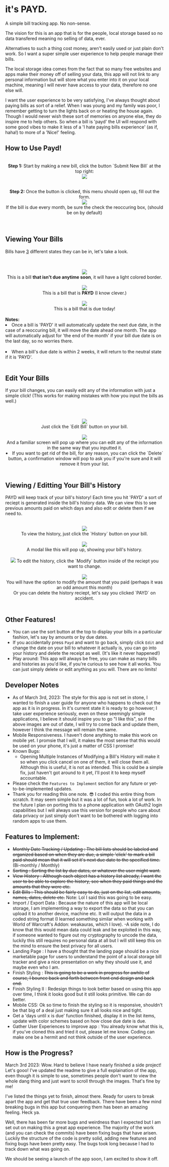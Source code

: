 # it's **PAYD.**
A simple bill tracking app. No non-sense.

The vision for this is an app that is for the people, local storage based so no data transfered meaning no selling of data, ever.

Alternatives to such a thing cost money, aren't easily used or just plain don't work. So I want a super simple user experience to help people manage their bills.

The local storage idea comes from the fact that so many free websites and apps make their money off of selling your data, this app will not link to any personal information but will store what you enter into it on your local machine, meaning I will never have access to your data, therefore no one else will.

I want the user experience to be very satisfying, I've always thought about paying bills as sort of a relief. When I was young and my family was poor, I remember getting to turn the lights back on or heating the house again. Though I would never wish these sort of memories on anyone else, they do inspire me to help others. So when a bill is 'payd' the UI will respond with some good vibes to make it less of a 'I hate paying bills experience' (as if, haha!) to more of a 'Nice!' feeling.

## How to Use Payd!
<div align="center"><br>
<b>Step 1:</b> Start by making a new bill, click the button `Submit New Bill` at the top right: <br><img src="https://i.imgur.com/NT9aBPJ.png" />
<br><br>

<b>Step 2:</b> Once the button is clicked, this menu should open up, fill out the form.<br>
<img src="https://i.imgur.com/EZQCgsK.png" /><br>
If the bill is due every month, be sure the check the reoccuring box, (should be on by default)<br>
<br><br></div>
## Viewing Your Bills
Bills have <u>3</u> different states they can be in, let's take a look.<br>
<div align="center">
<br><br>
<img src="https://i.imgur.com/iAoPRhO.png" /><br>
This is a bill <b>that isn't due anytime soon</b>, it will have a light colored border.<br><br>
<img src="https://i.imgur.com/0zH145F.png" /><br>
This is a bill that is <b>PAYD</b> (I know clever.)<br><br>
<img src="https://i.imgur.com/rlYeadw.png" /><br>
This is a bill that is due today!<br><br>
</div>
<b>Notes:</b>
<li>Once a bill is 'PAYD' it will automatically update the next due date, in the case of a reoccuring bill, it will move the date ahead one month. The app will automatically adjust for 'the end of the month' if your bill due date is on the last day, so no worries there.</li><br>
<li>When a bill's due date is within 2 weeks, it will return to the neutral state if it is 'PAYD'.</li><br>
</div>

## Edit Your Bills
If your bill changes, you can easily edit any of the information with just a simple click! (This works for making mistakes with how you input the bills as well.)
<div align="center"><br><br>
<img src="https://i.imgur.com/CIOP48t.png" /><br>
Just click the `Edit Bill` button on your bill.<br><br>
<img src="https://i.imgur.com/M8PZrhh.png" /><br>
And a familiar screen will pop up where you can edit any of the information in the same way that you inputted it.<br>
<li>If you want to get rid of the bill, for any reason, you can click the `Delete` button, a confirmation window will pop to ask you if you're sure and it will remove it from your list.</li><br></div>

## Viewing / Editting Your Bill's History
PAYD will keep track of your bill's history! Each time you hit 'PAYD' a sort of reciept is generated inside the bill's history data. We can view this to see previous amounts paid on which days and also edit or delete them if we need to.<br><br>
<div align="center">
<img src="https://i.imgur.com/byKYYUj.png" /><br>
To view the history, just click the `History` button on your bill.<br><br>
<img src="https://i.imgur.com/SNaudR9.png" /><br>
A modal like this will pop up, showing your bill's history.<br><br>
<img src="https://i.imgur.com/tZDtgKH.png" />
To edit the history, click the `Modify` button inside of the reciept you want to change.<br><br>
<img src="https://i.imgur.com/a0hlTlr.png" /><br>
You will have the option to modify the amount that you paid (perhaps it was an odd amount this month)<br>
Or you can delete the history reciept, let's say you clicked `PAYD` on accident.<br><br>
</div>

## Other Features!
* You can use the sort button at the top to display your bills in a particular fashion, let's say by amounts or by due dates.
* If you accidentally press `Payd` and want to go back, simply click `Edit` and change the date on your bill to whatever it actually is, you can go into your history and delete the receipt as well. (It's like it never happened!)
* Play around: This app will always be free, you can make as many bills and histories as you'd like, if you're curious to see how it all works. You can just simply delete or edit anything as you will. There are no limits!

## Developer Notes
* As of March 3rd, 2023: The style for this app is not set in stone, I wanted to finish a user guide for anyone who happens to check out the app as it is in progress. In it's current state it is ready to go however; I take user experience seriously, even on these seemingly simple applications, I believe it should inspire you to go "I like this", so if the above images are out of date, I will try to come back and update them, however I think the message will remain the same.
* Mobile Responsiveness. I haven't done anything to make this work on mobile yet. I promsie that I will, it makes the most sense that this would be used on your phone, it's just a matter of CSS I promise!
* Known Bugs:
  * Opening Multiple Instances of Modifying a Bill's History will make it so when you click cancel on one of them, it will close them all. Although this is useful, it is not as intended. This is could be a simple fix, just haven't got around to it yet, I'll post it to keep myself accountable.
* Please check the `Features to Implement` section for any future or yet-to-be-implemented updates.
* Thank you for reading this one note. 😎 I coded this entire thing from scratch. It may seem simple but it was a lot of fun, took a lot of work. In the future I plan on porting this to a phone application with OAuth2 login capabilities but I will always use this version for people who care about data privacy or just simply don't want to be bothered with logging into random apps to use them.


## Features to Implement:
* ~~Monthly Date Tracking / Updating : The bill lists should be labeled and organized based on when they are due, a simple 'click' to mark a bill paid should mean that it will set it's next due date to the specified time.~~ (Bi-monthly / Monthly)
* ~~Sorting : Sorting the list by due dates, or whatever the user might want.~~
* ~~View History : Although each object has a history list already, I want the user to be able to explore the history, see when they paid things and the amounts that they were etc.~~
* ~~Edit Bills : This should be fairly easy to do, just on the list, edit amounts, names, dates, delete etc.~~ Note: Lol I said this was going to be easy.
* Import / Export Data : Because the nature of this app will be local storage, I am implementing a way to export the data so that you can upload it to another device, machine etc. It will output the data in a coded string format (I learned something similar when working with World of Warcraft's Addon: weakauras, which I love). -A side note, I do know that this would mean data could leak and be exploited in this way, if someone wanted to figure out my cryptography to uncode the data, luckily this still requires no personal data at all but I will still keep this on the mind to ensure the best privacy for all users.
* Landing Page : I have a thought that the landing page should be a nice marketable page for users to understand the point of a local storage bill tracker and give a nice presentation on why they should use it, and maybe even who I am.
* Finish Styling : ~~This is going to be a work in progress for awhile of course, I bounce back and forth between front end design and back end.~~
* Finish Styling II : Redesign things to look better based on using this app over time, I think it looks good but it still looks primitive. We can do better.
* Mobile CSS: Ok so time to finish the styling so it is responsive, shouldn't be that big of a deal just making sure it all looks nice and tight.
* Get a 'days until x is due' function finished, display it in the list items, update with color schemes based on how close due date is due.
* Gather User Experiences to improve app : You already know what this is, if you've cloned this and tried it out, please let me know. Coding can make one be a hermit and not think outside of the user experience.

## How is the Progress?
March 3rd 2023: Wow. Hard to believe I have nearly finished a side project! Let's gooo! I've updated the readme to give a full explaination of the app, even though it is simple to use, sometimes people don't want to view the whole dang thing and just want to scroll through the images. That's fine by me!

I've listed the things yet to finish, almost there. Ready for users to break apart the app and get that true user feedback. There have been a few mind breaking bugs in this app but conquering them has been an amazing feeling. Heck ya.

Well, there has been far more bugs and weirdness than I expected but I am set out on making this a great app experience. The majority of the work (and you can check the commits) have been fixing bugs that have arisen. Luckily the structure of the code is pretty solid, adding new features and fixing bugs have been pretty easy. The bugs took long because I had to track down what was going on.

We should be seeing a launch of the app soon, I am excited to show it off.
